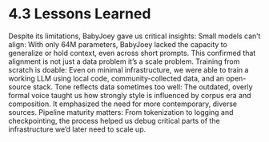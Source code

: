 # 4.3 Lessons Learned

Despite its limitations, BabyJoey gave us critical insights:
Small models can’t align: With only 64M parameters, BabyJoey lacked the capacity to generalize or hold context, even across short prompts. This confirmed that alignment is not just a data problem it’s a scale problem.
Training from scratch is doable: Even on minimal infrastructure, we were able to train a working LLM using local code, community-collected data, and an open-source stack.
Tone reflects data sometimes too well: The outdated, overly formal voice taught us how strongly style is influenced by corpus era and composition. It emphasized the need for more contemporary, diverse sources.
Pipeline maturity matters: From tokenization to logging and checkpointing, the process helped us debug critical parts of the infrastructure we’d later need to scale up.